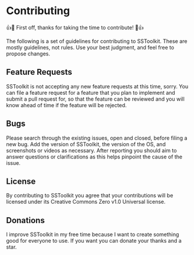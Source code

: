 # Contributing

:+1::tada: First off, thanks for taking the time to contribute! :tada::+1:

The following is a set of guidelines for contributing to SSToolkit. These are mostly guidelines, not rules. Use your best judgment, and feel free to propose changes.
## Feature Requests
SSToolkit is not accepting any new feature requests at this time, sorry. You can file a feature request for a feature that you plan to implement and submit a pull request for, so that the feature can be reviewed and you will know ahead of time if the feature will be rejected. 

## Bugs
Please search through the existing issues, open and closed, before filing a new bug.
Add the version of SSToolkit, the version of the OS, and screenshots or videos as necessary.
After reporting you should aim to answer questions or clarifications as this helps pinpoint the cause of the issue.

## License
By contributing to SSToolkit you agree that your contributions will be licensed under its Creative Commons Zero v1.0 Universal license.

## Donations
I improve SSToolkit in my free time because I want to create something good for everyone to use. If you want you can donate your thanks and a star.
